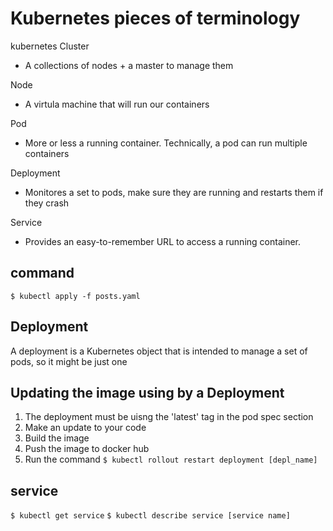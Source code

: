 # Kubernetes pieces of terminology

kubernetes Cluster
  - A collections of nodes + a master to manage them

Node 
 - A virtula machine that will run our containers

Pod
 - More or less a running container. Technically, a pod can run multiple containers

Deployment
  - Monitores a set to pods, make sure they are running and restarts them if they crash 

Service 
 - Provides an easy-to-remember URL to access a running container.


## command
`$ kubectl apply -f posts.yaml`

## Deployment
A deployment is a Kubernetes object that is intended to manage a set of pods, so it might be just one

## Updating the image using by a Deployment

1. The deployment must be uisng the 'latest' tag in the pod spec section
2. Make an update to your code
3. Build the image
4. Push the image to docker hub
5. Run the command
`$ kubectl rollout restart deployment [depl_name]`


## service 
`$ kubectl get service`
`$ kubectl describe service [service name]`
